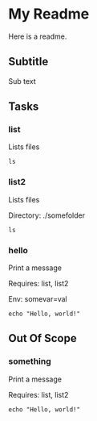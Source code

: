# My Readme

Here is a readme.

## Subtitle
Sub text

## Tasks

### list

Lists files

```
ls
```
### list2

Lists files

Directory: ./somefolder

```
ls
```

### hello

Print a message

Requires: list, list2

Env: somevar=val

```
echo "Hello, world!"
```
## Out Of Scope


### something

Print a message

Requires: list, list2

```
echo "Hello, world!"
```
